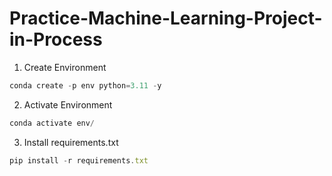 # Practice-Machine-Learning-Project-in-Process

1. Create Environment
```javascript
conda create -p env python=3.11 -y
```

2. Activate Environment
```javascript
conda activate env/
```

3. Install requirements.txt
```javascript
pip install -r requirements.txt
```
